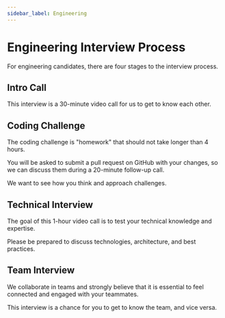 ```yaml
---
sidebar_label: Engineering
---
```


# Engineering Interview Process

For engineering candidates, there are four stages to the interview process.

## Intro Call

This interview is a 30-minute video call for us to get to know each other.

## Coding Challenge

The coding challenge is "homework" that should not take longer than 4 hours.

You will be asked to submit a pull request on GitHub with your changes, so we can discuss them during a 20-minute follow-up call.

We want to see how you think and approach challenges.

## Technical Interview

The goal of this 1-hour video call is to test your technical knowledge and expertise.

Please be prepared to discuss technologies, architecture, and best practices.

## Team Interview

We collaborate in teams and strongly believe that it is essential to feel connected and engaged with your teammates.

This interview is a chance for you to get to know the team, and vice versa.
